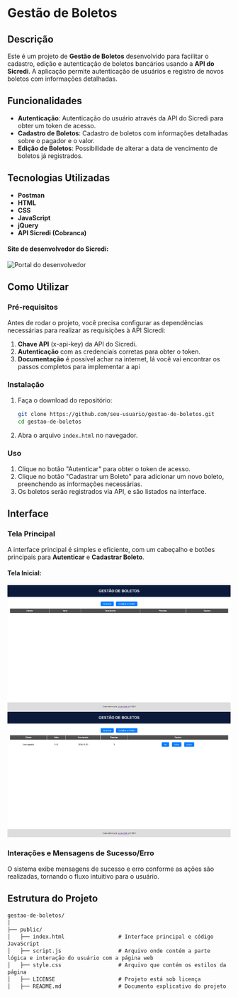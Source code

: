 # Gestão de Boletos

## Descrição
Este é um projeto de **Gestão de Boletos** desenvolvido para facilitar o cadastro, edição e autenticação de boletos bancários usando a **API do Sicredi**. A aplicação permite autenticação de usuários e registro de novos boletos com informações detalhadas.

## Funcionalidades
- **Autenticação**: Autenticação do usuário através da API do Sicredi para obter um token de acesso.
- **Cadastro de Boletos**: Cadastro de boletos com informações detalhadas sobre o pagador e o valor.
- **Edição de Boletos**: Possibilidade de alterar a data de vencimento de boletos já registrados.

## Tecnologias Utilizadas
- **Postman**
- **HTML**
- **CSS**
- **JavaScript**
- **jQuery**
- **API Sicredi (Cobranca)**

#### Site de desenvolvedor do Sicredi:
![Portal do desenvolvedor](portaldevsicredi)

## Como Utilizar

### Pré-requisitos
Antes de rodar o projeto, você precisa configurar as dependências necessárias para realizar as requisições à API Sicredi:
1. **Chave API** (x-api-key) da API do Sicredi.
2. **Autenticação** com as credenciais corretas para obter o token.
3. **Documentação** é possível achar na internet, lá você vai encontrar os passos completos para implementar a api

### Instalação
1. Faça o download do repositório:
    ```bash
    git clone https://github.com/seu-usuario/gestao-de-boletos.git
    cd gestao-de-boletos
    ```

2. Abra o arquivo `index.html` no navegador.

### Uso
1. Clique no botão "Autenticar" para obter o token de acesso.
2. Clique no botão "Cadastrar um Boleto" para adicionar um novo boleto, preenchendo as informações necessárias.
3. Os boletos serão registrados via API, e são listados na interface.

## Interface

### Tela Principal
A interface principal é simples e eficiente, com um cabeçalho e botões principais para **Autenticar** e **Cadastrar Boleto**.

#### Tela Inicial:
![Tela Inicial](interface1.png)
![Tela Inicial com os boletos](interface2.png)

### Interações e Mensagens de Sucesso/Erro
O sistema exibe mensagens de sucesso e erro conforme as ações são realizadas, tornando o fluxo intuitivo para o usuário.

## Estrutura do Projeto
```plaintext
gestao-de-boletos/
│
├── public/
│   ├── index.html                 # Interface principal e código JavaScript
│   ├── script.js                  # Arquivo onde contém a parte lógica e interação do usuário com a página web
│   ├── style.css                  # Arquivo que contém os estilos da página
│   ├── LICENSE                    # Projeto está sob licença
│   ├── README.md                  # Documento explicativo do projeto 

